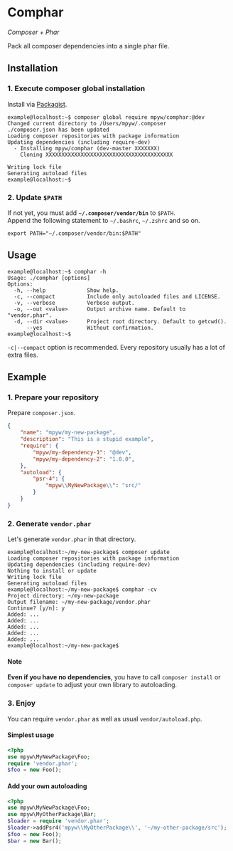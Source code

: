 # Comphar

*Composer + Phar*

Pack all composer dependencies into a single phar file.

## Installation

### 1. Execute composer global installation

Install via [Packagist](https://packagist.org/packages/mpyw/comphar).

```ShellSession
example@localhost:~$ composer global require mpyw/comphar:@dev
Changed current directory to /Users/mpyw/.composer
./composer.json has been updated
Loading composer repositories with package information
Updating dependencies (including require-dev)
  - Installing mpyw/comphar (dev-master XXXXXXX)
    Cloning XXXXXXXXXXXXXXXXXXXXXXXXXXXXXXXXXXXXXXXX

Writing lock file
Generating autoload files
example@localhost:~$
```

### 2. Update `$PATH`

If not yet, you must add **`~/.composer/vendor/bin`** to `$PATH`.  
Append the following statement to `~/.bashrc`, `~/.zshrc` and so on.

```shell
export PATH="~/.composer/vendor/bin:$PATH"
```

## Usage

```ShellSession
example@localhost:~$ comphar -h
Usage: ./comphar [options]
Options:
  -h, --help             Show help.
  -c, --compact          Include only autoloaded files and LICENSE.
  -v, --verbose          Verbose output.
  -o, --out <value>      Output archive name. Default to "vendor.phar".
  -d, --dir <value>      Project root directory. Default to getcwd().
      --yes              Without confirmation.
example@localhost:~$
```

`-c|--compact` option is recommended. Every repository usually has a lot of extra files. 

## Example

### 1. Prepare your repository

Prepare `composer.json`.

```json
{
    "name": "mpyw/my-new-package",
    "description": "This is a stupid example",
    "require": {
        "mpyw/my-dependency-1": "@dev",
        "mpyw/my-dependency-2": "1.0.0",
    },
    "autoload": {
        "psr-4": {
            "mpyw\\MyNewPackage\\": "src/"
        }
    }
}
```

### 2. Generate `vendor.phar`

Let's generate `vendor.phar` in that directory.

```ShellSession
example@localhost:~/my-new-package$ composer update
Loading composer repositories with package information
Updating dependencies (including require-dev)
Nothing to install or update
Writing lock file
Generating autoload files
example@localhost:~/my-new-package$ comphar -cv
Project directory: ~/my-new-package
Output filename: ~/my-new-package/vendor.phar
Continue? [y/n]: y
Added: ...
Added: ...
Added: ...
Added: ...
Added: ...
example@localhost:~/my-new-package$
```

#### Note

**Even if you have no dependencies**, you have to call `composer install` or `composer update` to adjust your own library to autoloading.

### 3. Enjoy

You can require `vendor.phar` as well as usual `vendor/autoload.php`.

#### Simplest usage

```php
<?php
use mpyw\MyNewPackage\Foo;
require 'vendor.phar';
$foo = new Foo();
```

#### Add your own autoloading

```php
<?php
use mpyw\MyNewPackage\Foo;
use mpyw\MyOtherPackage\Bar;
$loader = require 'vendor.phar';
$loader->addPsr4('mpyw\\MyOtherPackage\\', '~/my-other-package/src');
$foo = new Foo();
$bar = new Bar();
```
